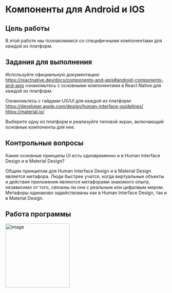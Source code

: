 # Компоненты для Android и IOS

## Цель работы

В этой работе мы познакомимся со специфичными компонентами для каждой из платформ. 

## Задания для выполнения

Используйте официальную документацию https://reactnative.dev/docs/components-and-apis#android-components-and-apis ознакомьтесь с основными компонентами в React Native для каждой из платформ.

Ознакомьтесь с гайдами UX/UI для каждой из платформ: https://developer.apple.com/design/human-interface-guidelines/
https://material.io/

Выберите одну из платформ и реализуйте типовой экран, включающий основные компоненты для нее. 

## Контрольные вопросы

Какие основные принципы UI есть одновременно и в Human Interface Design и в Material Design?

Общим принципом для Human Interface Design и в Material Design является метафора. Люди быстрее учатся, когда виртуальные объекты и действия приложения являются метафорами знакомого опыта, независимо от того, связаны ли они с реальным или цифровым миром. Метафоры одинаково задействованы как в Human Interface Design, так и в Material Design.

## Работа программы

<img src="../images/platformcomponents.gif" alt="image" width="200"/>



